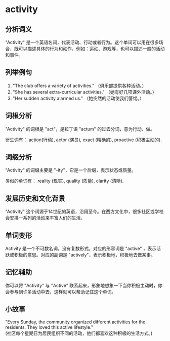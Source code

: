 # activity

## 分析词义

  

"Activity" 是一个英语名词，代表活动、行动或者行为。这个单词可以用在很多场合，既可以描述具体的行为和动作，例如：运动、游戏等，也可以描述一般的活动和事件。

  

## 列举例句

  

1.  "The club offers a variety of activities." （俱乐部提供各种活动。）
2.  "She has several extra-curricular activities." （她有好几项课外活动。）
3.  "Her sudden activity alarmed us." （她突然的活动使我们警惕。）

  

## 词根分析

  

"Activity" 的词根是 "act"，是拉丁语 "actum" 的过去分词，意为行动、做。

  

衍生词有： action(行动), actor (演员), exact (精确的), proactive (积极主动的).

  

## 词缀分析

  

"Activity" 的词缀主要是 "-ity"，它是一个后缀，表示状态或质量。

  

类似的单词有： reality (现实), quality (质量), clarity (清晰).

  

## 发展历史和文化背景

  

"Activity" 这个词源于14世纪的英语，沿用至今。在西方文化中，很多社区或学校会安排一系列的活动来丰富人们的生活。

  

## 单词变形

  

Activity 是一个不可数名词，没有复数形式。对应的形容词是 "active" ，表示活跃或积极的意思。对应的副词是 "actively"，表示积极地，积极地去做某事。

  

## 记忆辅助

  

你可以将 "Activity" 与 "Active" 联系起来，形象地想象一下当你积极主动时，你会参与到许多活动中去，这样就可以帮助记住这个单词。

  

## 小故事

  

"Every Sunday, the community organized different activities for the residents. They loved this active lifestyle."  
(社区每个星期日为居民组织不同的活动，他们都喜欢这种积极的生活方式。)
